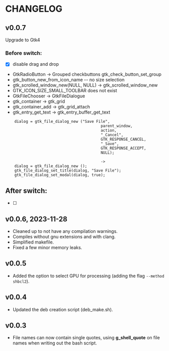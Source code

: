 # CHANGELOG

## v0.0.7

Upgrade to Gtk4
### Before switch:
- [x] disable drag and drop
- GtkRadioButton -> Grouped checkbuttons gtk_check_button_set_group
- gtk_button_new_from_icon_name -- no size selection
- gtk_scrolled_window_new(NULL, NULL) -> gtk_scrolled_window_new
- GTK_ICON_SIZE_SMALL_TOOLBAR does not exist
- GtkFileChooser -> GtkFileDialogue
- gtk_container -> gtk_grid
- gtk_container_add -> gtk_grid_attach
- gtk_entry_get_text -> gtk_entry_buffer_get_text

``` shell
    dialog = gtk_file_dialog_new ("Save File",
                                          parent_window,
                                          action,
                                          "_Cancel",
                                          GTK_RESPONSE_CANCEL,
                                          "_Save",
                                          GTK_RESPONSE_ACCEPT,
                                          NULL);

                                          ->
    dialog = gtk_file_dialog_new ();
    gtk_file_dialog_set_title(dialog, "Save File");
    gtk_file_dialog_set_modal(dialog, true);
```

## After switch:
- [ ]

## v0.0.6, 2023-11-28
 - Cleaned up to not have any compilation warnings.
 - Compiles without gnu extensions and with clang.
 - Simplified makefile.
 - Fixed a few minor memory leaks.

## v0.0.5
 - Added the option to select GPU for processing (adding the flag `--method shbcl2`).

## v0.0.4
  - Updated the deb creation script (deb_make.sh).

## v0.0.3
   - File names can now contain single quotes, using **g_shell_quote**
   on file names when writing out the bash script.
